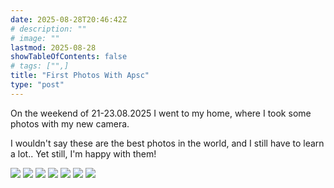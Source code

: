```yaml
---
date: 2025-08-28T20:46:42Z
# description: ""
# image: ""
lastmod: 2025-08-28
showTableOfContents: false
# tags: ["",]
title: "First Photos With Apsc"
type: "post"
---
```




On the weekend of 21-23.08.2025 I went to my home, where I took some photos with my new camera. 

I wouldn't say these are the best photos in the world, and I still have to learn a lot.. Yet still, I'm happy with them!

![](https://zulu.hallotron.fyi/blogMedia/posts/firstPhotosWithRealCamera/DSCF7768.JPG)
![](https://zulu.hallotron.fyi/blogMedia/posts/firstPhotosWithRealCamera/DSCF7748.JPG)
![](https://zulu.hallotron.fyi/blogMedia/posts/firstPhotosWithRealCamera/DSCF7698.JPG)
![](https://zulu.hallotron.fyi/blogMedia/posts/firstPhotosWithRealCamera/DSCF7598.JPG)
![](https://zulu.hallotron.fyi/blogMedia/posts/firstPhotosWithRealCamera/DSCF7428.JPG)
![](https://zulu.hallotron.fyi/blogMedia/posts/firstPhotosWithRealCamera/DSCF7406.JPG)
![](https://zulu.hallotron.fyi/blogMedia/posts/firstPhotosWithRealCamera/DSCF7268.JPG)


